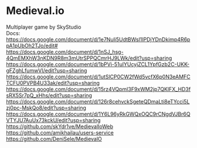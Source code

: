 # Medieval.io
Multiplayer game by SkyStudio<br>
Docs: https://docs.google.com/document/d/1e7Nuli5UdtBWsl1IPDjYDnDkimp4R6ppA1pUbOh2TJo/edit#<br>
https://docs.google.com/document/d/1nSJ_hsg-4QmEMXhW3nKDN9R8m3mUtrSPPQCmrHJ9LWk/edit?usp=sharing<br>
https://docs.google.com/document/d/1bPVi-51ulYUcyjZCL1YpfGzb2C-UKK-gFZghLfumwVI/edit?usp=sharing<br>
https://docs.google.com/document/d/1utSlCP0CW2fWd5vcfX6p0N3eAMFCTCFU0PVPB4U33ak/edit?usp=sharing<br>
https://docs.google.com/document/d/15rz4VQpml3F9xWM2jp7QKlFX_HD3fsRX5Sr7pQ_xHhs/edit?usp=sharing
https://docs.google.com/document/d/126r8cehvckSgeteQDmaLti8eTYcci5Lzj0pc-MskQo8/edit?usp=sharing
https://docs.google.com/document/d/1Y6L96yRkGWQxOQC9rCNgdVJBr6QVTYJU7AuUx73kckU/edit?usp=sharing
https://github.com/skYdr1ve/MedievalIoWeb
https://github.com/amikhailau/users-service
https://github.com/DeniSele/MedievalO
